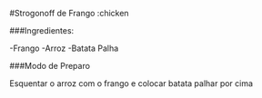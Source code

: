 #Strogonoff de Frango :chicken

###Ingredientes:

-Frango
-Arroz
-Batata Palha

###Modo de Preparo

Esquentar o arroz com o frango e colocar batata palhar por cima